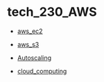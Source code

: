 # tech_230_AWS



- [aws_ec2](https://github.com/Asanjena/tech_230_AWS/blob/main/aws_ec2.md)

- [aws_s3](https://github.com/Asanjena/tech_230_AWS/blob/main/aws_s3.md)

- [Autoscaling](https://github.com/Asanjena/tech_230_AWS/blob/main/Autoscaling.md)

- [cloud_computing](https://github.com/Asanjena/tech_230_AWS/blob/main/cloud_computing.md)